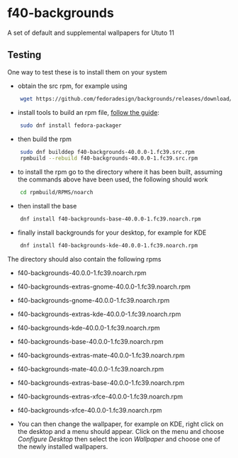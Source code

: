 # f40-backgrounds
A set of default and supplemental wallpapers for Ututo 11

## Testing

One way to test these is to install them on your system
* obtain the src rpm, for example using
```bash
    wget https://github.com/fedoradesign/backgrounds/releases/download/v40.0.0/f40-backgrounds-40.0.0-1.fc39.src.rpm
```
* install tools to build an rpm file, [follow the guide](https://fedoramagazine.org/how-rpm-packages-are-made-the-source-rpm/):
```bash
    sudo dnf install fedora-packager
```
* then build the rpm
```bash
    sudo dnf builddep f40-backgrounds-40.0.0-1.fc39.src.rpm
    rpmbuild --rebuild f40-backgrounds-40.0.0-1.fc39.src.rpm
```
* to install the rpm go to the directory where it has been built, assuming the commands above have been used, the following should work
```bash
    cd rpmbuild/RPMS/noarch
```
* then install the base
```bash
    dnf install f40-backgrounds-base-40.0.0-1.fc39.noarch.rpm
```
* finally install backgrounds for your desktop, for example for KDE 
```bash
    dnf install f40-backgrounds-kde-40.0.0-1.fc39.noarch.rpm
```

The directory should also contain the following rpms

   * f40-backgrounds-40.0.0-1.fc39.noarch.rpm
   * f40-backgrounds-extras-gnome-40.0.0-1.fc39.noarch.rpm
   * f40-backgrounds-gnome-40.0.0-1.fc39.noarch.rpm
   * f40-backgrounds-extras-kde-40.0.0-1.fc39.noarch.rpm
   * f40-backgrounds-kde-40.0.0-1.fc39.noarch.rpm
   * f40-backgrounds-base-40.0.0-1.fc39.noarch.rpm
   * f40-backgrounds-extras-mate-40.0.0-1.fc39.noarch.rpm
   * f40-backgrounds-mate-40.0.0-1.fc39.noarch.rpm
   * f40-backgrounds-extras-base-40.0.0-1.fc39.noarch.rpm
   * f40-backgrounds-extras-xfce-40.0.0-1.fc39.noarch.rpm
   * f40-backgrounds-xfce-40.0.0-1.fc39.noarch.rpm

* You can then change the wallpaper, for example on KDE, right click on the desktop and a menu should appear. Click on the menu and choose *Configure Desktop* then select the icon *Wallpaper* and choose one of the newly installed wallpapers.
